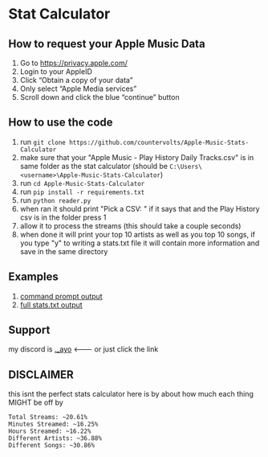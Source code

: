 # Stat Calculator
## How to request your Apple Music Data
1. Go to https://privacy.apple.com/
2. Login to your AppleID
3. Click “Obtain a copy of your data”
4. Only select “Apple Media services”
5. Scroll down and click the blue “continue” button

## How to use the code
1. run ```git clone https://github.com/countervolts/Apple-Music-Stats-Calculator```
2. make sure that your "Apple Music - Play History Daily Tracks.csv" is in same folder as the stat calculator (should be ```C:\Users\<username>\Apple-Music-Stats-Calculator```)
3. run ```cd Apple-Music-Stats-Calculator```
4. run ```pip install -r requirements.txt```
5. run ```python reader.py```
6. when ran it should print "Pick a CSV: " if it says that and the Play History csv is in the folder press 1
7. allow it to process the streams (this should take a couple seconds)
8. when done it will print your top 10 artists as well as you top 10 songs, if you type "y" to writing a stats.txt file it will contain more information and save in the same directory

## Examples
1. [command prompt output](https://github.com/countervolts/Apple-Music-Stats-Calculator/blob/main/examples/CommandPromptOutput.txt)
2. [full stats.txt output](https://github.com/countervolts/Apple-Music-Stats-Calculator/blob/main/examples/Stats.txt)

## Support
my discord is [._ayo](https://discord.com/users/488368000055902228) <--- or just click the link

## **DISCLAIMER**
this isnt the perfect stats calculator here is by about how much each thing MIGHT be off by
```
Total Streams: ~20.61%
Minutes Streamed: ~16.25%
Hours Streamed: ~16.22%
Different Artists: ~36.88%
Different Songs: ~30.86%
```
